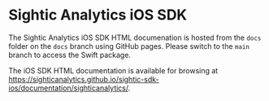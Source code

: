 # Sightic Analytics iOS SDK

The Sightic Analytics iOS SDK HTML documenation is hosted from the `docs` folder on the `docs` branch using GitHub pages. Please switch to the `main` branch to access the Swift package.

The iOS SDK HTML documentation is available for browsing at https://sighticanalytics.github.io/sightic-sdk-ios/documentation/sighticanalytics/.
